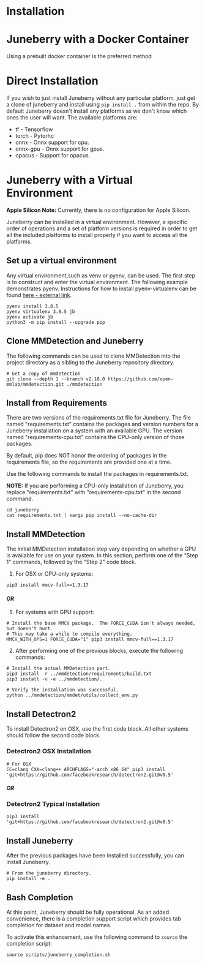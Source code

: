Installation
==========

# Juneberry with a Docker Container

Using a prebuilt docker container is the preferred method

# Direct Installation

If you wish to just install Juneberry without any particular platform, just get a clone of juneberry and
install using `pip install .` from within the repo. By default Juneberry doesn't install any platforms
as we don't know which ones the user will want.  The available platforms are:

* tf - Tensorflow
* torch - Pytorhc
* onnx - Onnx support for cpu.
* onnx-gpu - Onnx support for gpus.
* opacus - Support for opacus.

# Juneberry with a Virtual Environment

**Apple Silicon Note:** Currently, there is no configuration for Apple Silicon.

Juneberry can be installed in a virtual environment. However, a specific order of operations and a set of 
platform versions is required in order to get all the included platforms to install properly if you want 
to access all the platforms.

## Set up a virtual environment

Any virtual environment,such as venv or pyenv, can be used. The first step is to construct and enter 
the virtual environment. The following example demonstrates pyenv. Instructions for how to 
install pyenv-virtualenv can be found [here - external link](https://github.com/pyenv/pyenv-virtualenv).

```shell script
pyenv install 3.8.5
pyenv virtualenv 3.8.5 jb
pyenv activate jb
python3 -m pip install --upgrade pip
```

## Clone MMDetection and Juneberry

The following commands can be used to clone MMDetection into the project directory as a sibling to the 
Juneberry repository directory.

```shell script
# Get a copy of mmdetection
git clone --depth 1 --branch v2.18.0 https://github.com/open-mmlab/mmdetection.git ./mmdetection
```

## Install from Requirements

There are two versions of the requirements.txt file for Juneberry. The file named "requirements.txt" 
contains the packages and version numbers for a Juneberry installation on a system with an available 
GPU. The version named "requirements-cpu.txt" contains the CPU-only version of those packages.

By default, pip does NOT honor the ordering of packages in the requirements file, so the requirements 
are provided one at a time.

Use the following commands to install the packages in requirements.txt.

**NOTE:** If you are performing a CPU-only installation of Juneberry, you replace "requirements.txt" with 
"requirements-cpu.txt" in the second command.

```shell script
cd juneberry
cat requirements.txt | xargs pip install --no-cache-dir
```

## Install MMDetection

The initial MMDetection installation step vary depending on whether a GPU is available 
for use on your system. In this section, perform one of the "Step 1" commands, followed 
by the "Step 2" code block.

1. For OSX or CPU-only systems:
```shell script
pip3 install mmcv-full==1.3.17
```

#### _OR_

1. For systems with GPU support:
```shell script
# Install the base MMCV package.  The FORCE_CUDA isn't always needed, but doesn't hurt. 
# This may take a while to compile everything.
MMCV_WITH_OPS=1 FORCE_CUDA="1" pip3 install mmcv-full==1.3.17
 ```

2. After performing one of the previous blocks, execute the following commands:

```shell script
# Install the actual MMDetection part.
pip3 install -r ../mmdetection/requirements/build.txt
pip3 install -v -e ../mmdetection/.
   
# Verify the installation was successful.
python ../mmdetection/mmdet/utils/collect_env.py
```

## Install Detectron2

To install Detectron2 on OSX, use the first code block. All other systems should follow the second 
code block.

### Detectron2 OSX Installation
```shell script
# For OSX
CC=clang CXX=clang++ ARCHFLAGS="-arch x86_64" pip3 install 'git+https://github.com/facebookresearch/detectron2.git@v0.5'
```

#### _OR_

### Detectron2 Typical Installation
```shell script
pip3 install 'git+https://github.com/facebookresearch/detectron2.git@v0.5'
```
   
## Install Juneberry

After the previous packages have been installed successfully, you can install Juneberry.

```shell script
# From the juneberry directory.
pip install -e .
```

## Bash Completion

At this point, Juneberry should be fully operational.  As an added convenience, there is a 
completion support script which provides tab completion for dataset and model names. 

To activate this enhancement, use the following command to `source` the completion script:

```shell script
source scripts/juneberry_completion.sh
```